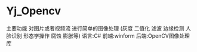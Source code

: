 # Yj_Opencv

主要功能 对图片或者视频流 进行简单的图像处理 
(灰度 二值化 滤波 边缘检测 
人脸识别 形态学操作 腐蚀 膨胀等)
语言:C#
前端:winform
后端:OpenCV图像处理库
